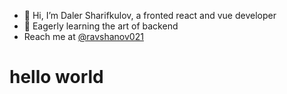 - 👋 Hi, I’m Daler Sharifkulov, a fronted react and vue developer
- 👀 Eagerly learning the art of backend 
-   Reach me at [@ravshanov021](https://t.me/ravshanov021)
# hello world
